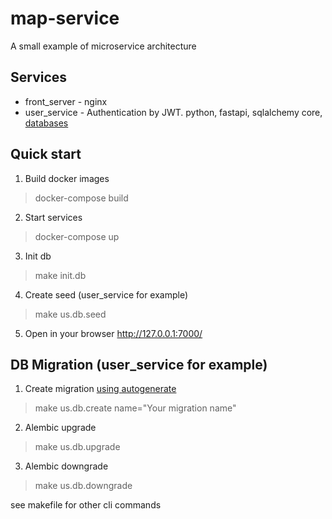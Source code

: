 # map-service
A small example of microservice architecture

## Services
* front_server - nginx
* user_service - Authentication by JWT. python, fastapi, sqlalchemy core, [databases](https://github.com/encode/databases/)

## Quick start
1. Build docker images
> docker-compose build
2. Start services
> docker-compose up
3. Init db
> make init.db
4. Create seed (user_service for example)
> make us.db.seed
5. Open in your browser http://127.0.0.1:7000/

## DB Migration (user_service for example)
1. Create migration [using autogenerate](https://alembic.sqlalchemy.org/en/latest/autogenerate.html)
> make us.db.create name="Your migration name"
2. Alembic upgrade
> make us.db.upgrade
3. Alembic downgrade
> make us.db.downgrade

see makefile for other cli commands
